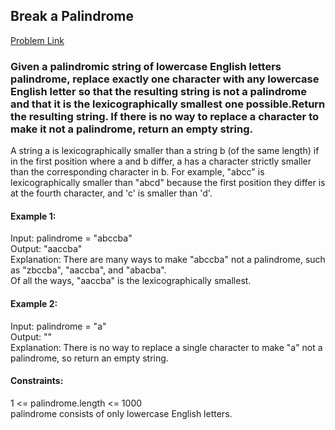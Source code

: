 ## Break a Palindrome
[Problem Link](https://leetcode.com/problems/break-a-palindrome/)
### Given a palindromic string of lowercase English letters palindrome, replace exactly one character with any lowercase English letter so that the resulting string is not a palindrome and that it is the lexicographically smallest one possible.Return the resulting string. If there is no way to replace a character to make it not a palindrome, return an empty string.
  
A string a is lexicographically smaller than a string b (of the same length) if in the first position where a and b differ, a has a character strictly smaller than the corresponding character in b. For example, "abcc" is lexicographically smaller than "abcd" because the first position they differ is at the fourth character, and 'c' is smaller than 'd'.  

 
  
#### Example 1:   
  
Input: palindrome = "abccba"  
Output: "aaccba"  
Explanation: There are many ways to make "abccba" not a palindrome, such as "zbccba", "aaccba", and "abacba".  
Of all the ways, "aaccba" is the lexicographically smallest.  
#### Example 2:  
  
Input: palindrome = "a"  
Output: ""  
Explanation: There is no way to replace a single character to make "a" not a palindrome, so return an empty string.  
  
#### Constraints:  
1 <= palindrome.length <= 1000  
palindrome consists of only lowercase English letters.  
